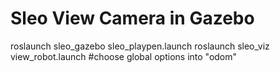 # Sleo View Camera in Gazebo
roslaunch sleo_gazebo sleo_playpen.launch
roslaunch sleo_viz view_robot.launch #choose global options into "odom"
